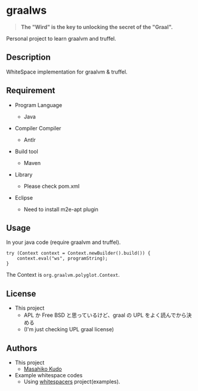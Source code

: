 # graalws
> **The "Wird" is the key to unlocking the secret of the "Graal".**

Personal project to learn graalvm and truffel.

## Description
WhiteSpace implementation for graalvm & truffel.

## Requirement
- Program Language
  - Java

- Compiler Compiler
  - Antlr

- Build tool
  - Maven

- Library
  - Please check pom.xml

- Eclipse
  - Need to install m2e-apt plugin

## Usage
In your java code (require graalvm and truffel).

```
try (Context context = Context.newBuilder().build()) {
    context.eval("ws", programString);
}
```

The Context is `org.graalvm.polyglot.Context`.

## License
- This project
  - APL か Free BSD と思っているけど、graal の UPL をよく読んでから決める
  - (I'm just checking UPL graal license)

## Authors
- This project
  - [Masahiko Kudo](https://github.com/MKudo)
- Example whitespace codes
  - Using [whitespacers](https://github.com/hostilefork/whitespacers/) project(examples).
